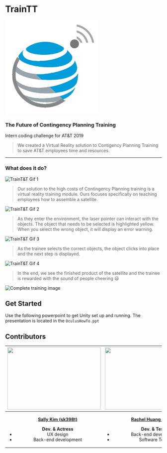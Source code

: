 # TrainTT

<img src="https://github.com/rachuang22/TrainTT/blob/master/logo.png" width="300" height="300" />

### **The Future of Contingency Planning Training**
Intern coding challenge for AT&T 2019
> We created a Virtual Reality solution to Contigency Planning Training to save AT&T employees time and resources. 
****
### **What does it do?**
![TrainT&T Gif 1](https://github.com/sallykim5/personal/blob/master/gif1.gif)
> Our solution to the high costs of Contingency Planning training is a virtual reality training module. Ours focuses specifically on teaching employees how to assemble a satellite. 

![TrainT&T Gif 2](https://github.com/sallykim5/personal/blob/master/gif2.gif)
> As they enter the environment, the laser pointer can interact with the objects. The object that needs to be selected is highlighted yellow. When you select the wrong object, it will display an error warning.

![TrainT&T Gif 3](https://github.com/sallykim5/personal/blob/master/gif3.gif)
> As the trainee selects the correct objects, the object clicks into place and the next step is displayed.

![TrainT&T Gif 4](https://github.com/sallykim5/personal/blob/master/gif4.gif)
> In the end, we see the finished product of the satellite and the trainee is rewarded with the sound of people cheering :smiley:

![Complete training image](https://i.imgur.com/ZAaSl1S.png)


## Get Started
Use the following powerpoint to get Unity set up and running. The presentation is located in the `OculusHowTo.ppt`

## Contributors
|<img src="https://github.com/sallykim5/personal/blob/master/sally.jpg" width="300" height="200" />| <img src="https://github.com/sallykim5/personal/blob/master/rachel.jpg" width="300" height="200" /> | <img src="https://github.com/sallykim5/personal/blob/master/dayoung.jpg" width="300" height="200" /> | <img src="https://github.com/sallykim5/personal/blob/master/liam.jpg" width="300" height="200" /> |
|  :----:                                  |    :----:   |        :----: |    :----:   |
|<ul>[**Sally Kim (sk398t)**](https://www.linkedin.com/in/sally-kim-17860367/)</ul>  <ul> **Dev. & Actress** <li>UX design</li><li>Back-end development</li></ul>| <ul>[**Rachel Huang (rh385j)**](https://www.linkedin.com/in/rachuang22/)</ul>  <ul> **Dev. & Tester** <li>Back-end development</li><li>Software Tester</li></ul>     |<ul>[**Dayoung Cheong (dc671x)**](https://www.linkedin.com/in/dayoungcheong/)</ul>  <ul> **Dev. & Designer** <li>Front-end development</li><li>Filming/Presentation Editing</li></ul> | <ul>[**Liam Jolley (ls150j)**](https://www.linkedin.com/in/liam-jolley-598589168/)</ul>  <ul> **Scrum Master & Actor** <li>Business Management</li><li>Leadership</li></ul>|
